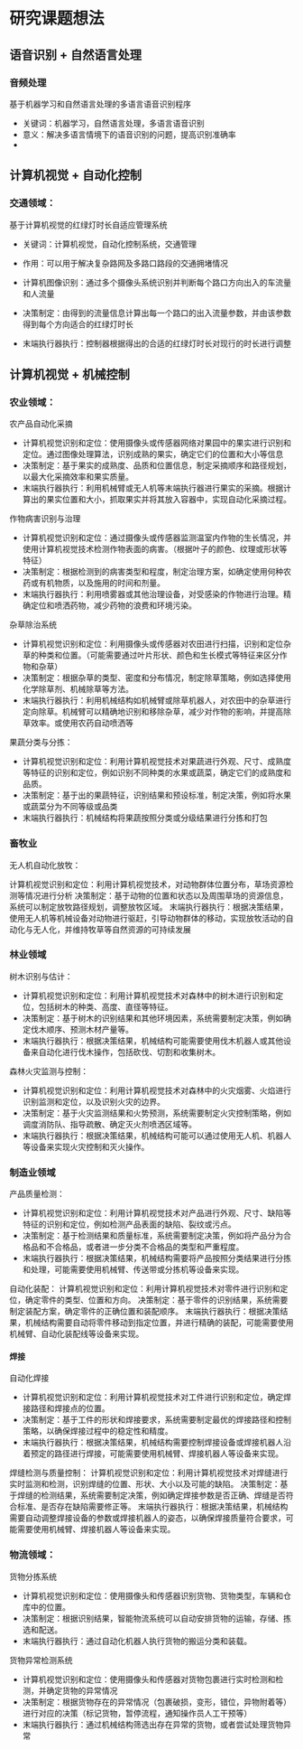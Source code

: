 # 研究课题想法

## 语音识别 +  自然语言处理

### 音频处理

基于机器学习和自然语言处理的多语言语音识别程序

- 关键词：机器学习，自然语言处理，多语言语音识别
- 意义：解决多语言情境下的语音识别的问题，提高识别准确率
- 

## 计算机视觉 + 自动化控制

### 交通领域：

基于计算机视觉的红绿灯时长自适应管理系统

- 关键词：计算机视觉，自动化控制系统，交通管理

- 作用：可以用于解决复杂路网及多路口路段的交通拥堵情况

- 计算机图像识别：通过多个摄像头系统识别并判断每个路口方向出入的车流量和人流量

- 决策制定：由得到的流量信息计算出每一个路口的出入流量参数，并由该参数得到每个方向适合的红绿灯时长

- 末端执行器执行：控制器根据得出的合适的红绿灯时长对现行的时长进行调整

## 

## 计算机视觉 + 机械控制

### 农业领域：

农产品自动化采摘
- 计算机视觉识别和定位：使用摄像头或传感器网络对果园中的果实进行识别和定位。通过图像处理算法，识别成熟的果实，确定它们的位置和大小等信息
- 决策制定：基于果实的成熟度、品质和位置信息，制定采摘顺序和路径规划，以最大化采摘效率和果实质量。
- 末端执行器执行：利用机械臂或无人机等末端执行器进行果实的采摘。根据计算出的果实位置和大小，抓取果实并将其放入容器中，实现自动化采摘过程。

作物病害识别与治理
- 计算机视觉识别和定位：通过摄像头或传感器监测温室内作物的生长情况，并使用计算机视觉技术检测作物表面的病害。（根据叶子的颜色、纹理或形状等特征）
- 决策制定：根据检测到的病害类型和程度，制定治理方案，如确定使用何种农药或有机物质，以及施用的时间和剂量。
- 末端执行器执行：利用喷雾器或其他治理设备，对受感染的作物进行治理。精确定位和喷洒药物，减少药物的浪费和环境污染。

杂草除治系统
- 计算机视觉识别和定位：利用摄像头或传感器对农田进行扫描，识别和定位杂草的种类和位置。（可能需要通过叶片形状、颜色和生长模式等特征来区分作物和杂草）
- 决策制定：根据杂草的类型、密度和分布情况，制定除草策略，例如选择使用化学除草剂、机械除草等方法。
- 末端执行器执行：利用机械结构如机械臂或除草机器人，对农田中的杂草进行定向除草。机械臂可以精确地识别和移除杂草，减少对作物的影响，并提高除草效率。或使用农药自动喷洒等

果蔬分类与分拣：
- 计算机视觉识别和定位：利用计算机视觉技术对果蔬进行外观、尺寸、成熟度等特征的识别和定位，例如识别不同种类的水果或蔬菜，确定它们的成熟度和品质。
- 决策制定：基于出的果蔬特征，识别结果和预设标准，制定决策，例如将水果或蔬菜分为不同等级或品类
- 末端执行器执行：机械结构将果蔬按照分类或分级结果进行分拣和打包

### 畜牧业

无人机自动化放牧：

计算机视觉识别和定位：利用计算机视觉技术，对动物群体位置分布，草场资源检测等情况进行分析
决策制定：基于动物的位置和状态以及周围草场的资源信息，系统可以制定放牧路径规划，调整放牧区域。
末端执行器执行：根据决策结果，使用无人机等机械设备对动物进行驱赶，引导动物群体的移动，实现放牧活动的自动化与无人化，并维持牧草等自然资源的可持续发展

### 林业领域

树木识别与估计：
- 计算机视觉识别和定位：利用计算机视觉技术对森林中的树木进行识别和定位，包括树木的种类、高度、直径等特征。
- 决策制定：基于树木的识别结果和其他环境因素，系统需要制定决策，例如确定伐木顺序、预测木材产量等。
- 末端执行器执行：根据决策结果，机械结构可能需要使用伐木机器人或其他设备来自动化进行伐木操作，包括砍伐、切割和收集树木。

森林火灾监测与控制：
- 计算机视觉识别和定位：利用计算机视觉技术对森林中的火灾烟雾、火焰进行识别监测和定位，以及识别火灾的边界。
- 决策制定：基于火灾监测结果和火势预测，系统需要制定火灾控制策略，例如调度消防队、指导疏散、确定灭火剂喷洒区域等。
- 末端执行器执行：根据决策结果，机械结构可能可以通过使用无人机、机器人等设备来实现火灾控制和灭火操作。

### 制造业领域

产品质量检测：
- 计算机视觉识别和定位：利用计算机视觉技术对产品进行外观、尺寸、缺陷等特征的识别和定位，例如检测产品表面的缺陷、裂纹或污点。
- 决策制定：基于检测结果和质量标准，系统需要制定决策，例如将产品分为合格品和不合格品，或者进一步分类不合格品的类型和严重程度。
- 末端执行器执行：根据决策结果，机械结构需要将产品按照分类结果进行分拣和处理，可能需要使用机械臂、传送带或分拣机等设备来实现。

自动化装配：
计算机视觉识别和定位：利用计算机视觉技术对零件进行识别和定位，确定零件的类型、位置和方向。
决策制定：基于零件的识别结果，系统需要制定装配方案，确定零件的正确位置和装配顺序。
末端执行器执行：根据决策结果，机械结构需要自动将零件移动到指定位置，并进行精确的装配，可能需要使用机械臂、自动化装配线等设备来实现。

#### 焊接

自动化焊接
- 计算机视觉识别和定位：利用计算机视觉技术对工件进行识别和定位，确定焊接路径和焊接点的位置。
- 决策制定：基于工件的形状和焊接要求，系统需要制定最优的焊接路径和控制策略，以确保焊接过程中的稳定性和精度。
- 末端执行器执行：根据决策结果，机械结构需要控制焊接设备或焊接机器人沿着预定的路径进行焊接，可能需要使用机械臂、焊接机器人等设备来实现。

焊缝检测与质量控制：
计算机视觉识别和定位：利用计算机视觉技术对焊缝进行实时监测和检测，识别焊缝的位置、形状、大小以及可能的缺陷。
决策制定：基于焊缝的检测结果，系统需要制定决策，例如确定焊接参数是否正确、焊缝是否符合标准、是否存在缺陷需要修正等。
末端执行器执行：根据决策结果，机械结构需要自动调整焊接设备的参数或焊接机器人的姿态，以确保焊接质量符合要求，可能需要使用机械臂、焊接机器人等设备来实现。

### 物流领域：

货物分拣系统
- 计算机视觉识别和定位：使用摄像头和传感器识别货物、货物类型，车辆和仓库中的位置。
- 决策制定：根据识别结果，智能物流系统可以自动安排货物的运输，存储、拣选和配送。
- 末端执行器执行：通过自动化机器人执行货物的搬运分类和装载。

货物异常检测系统
- 计算机视觉识别和定位：使用摄像头和传感器对货物包裹进行实时检测和检测，并确定货物的异常情况
- 决策制定：根据货物存在的异常情况（包裹破损，变形，错位，异物附着等）进行对应的决策（标记货物，暂停流程，通知操作员人工干预等）
- 末端执行器执行：通过机械结构筛选出存在异常的货物，或者尝试处理货物异常